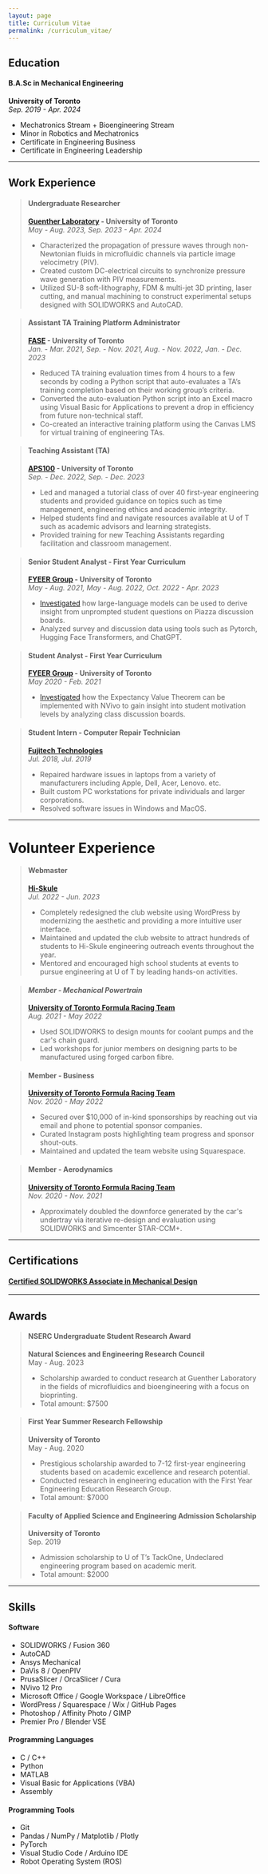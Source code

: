 ```yaml
---
layout: page
title: Curriculum Vitae
permalink: /curriculum_vitae/
---
```


## Education

#### **B.A.Sc in Mechanical Engineering**

**University of Toronto**  
*Sep. 2019 - Apr. 2024*

- Mechatronics Stream + Bioengineering Stream
- Minor in Robotics and Mechatronics
- Certificate in Engineering Business
- Certificate in Engineering Leadership

---

## Work Experience

>#### **Undergraduate Researcher**
>
>**[Guenther Laboratory](https://guentherlab.mie.utoronto.ca/) - University of Toronto**  
>*May - Aug. 2023, Sep. 2023 - Apr. 2024*
>
>- Characterized the propagation of pressure waves through non-Newtonian fluids in microfluidic channels via particle image velocimetry (PIV).
>- Created custom DC-electrical circuits to synchronize pressure wave generation with PIV measurements.
>- Utilized SU-8 soft-lithography, FDM & multi-jet 3D printing, laser cutting, and manual machining to construct experimental setups designed with SOLIDWORKS and AutoCAD.

>#### **Assistant TA Training Platform Administrator**
>
>**[FASE](https://www.engineering.utoronto.ca/) - University of Toronto**  
>*Jan. - Mar. 2021, Sep. - Nov. 2021, Aug. - Nov. 2022, Jan. - Dec. 2023*
>
>- Reduced TA training evaluation times from 4 hours to a few seconds by coding a Python script that auto-evaluates a TA’s training completion based on their working group’s criteria.
>- Converted the auto-evaluation Python script into an Excel macro using Visual Basic for Applications to prevent a drop in efficiency from future non-technical staff.
>- Co-created an interactive training platform using the Canvas LMS for virtual training of engineering TAs.

>#### **Teaching Assistant (TA)**
>
>**[APS100](https://engineering.calendar.utoronto.ca/course/aps100h1) - University of Toronto**  
>*Sep. - Dec. 2022, Sep. - Dec. 2023*
>
>- Led and managed a tutorial class of over 40 first-year engineering students and provided guidance on topics such as time management, engineering ethics and academic integrity.
>- Helped students find and navigate resources available at U of T such as academic advisors and learning strategists.
>- Provided training for new Teaching Assistants regarding facilitation and classroom management.

>#### **Senior Student Analyst - First Year Curriculum**
>
>**[FYEER Group](https://istep.utoronto.ca/people/chirag-variawa/) - University of Toronto**  
>*May - Aug. 2021, May - Aug. 2022, Oct. 2022 - Apr. 2023*
>
>- [Investigated](https://ojs.library.queensu.ca/index.php/PCEEA/article/view/17070) how large-language models can be used to derive insight from unprompted student questions on Piazza discussion boards.
>- Analyzed survey and discussion data using tools such as Pytorch, Hugging Face Transformers, and ChatGPT.

>#### **Student Analyst - First Year Curriculum**
>
>**[FYEER Group](https://istep.utoronto.ca/people/chirag-variawa/) - University of Toronto**  
>*May 2020 - Feb. 2021*
>
>- [Investigated](https://doi.org/10.24908/pceea.vi0.14866) how the Expectancy Value Theorem can be implemented with NVivo to gain insight into student motivation levels by analyzing class discussion boards.

>#### **Student Intern - Computer Repair Technician**
>
>**[Fujitech Technologies](https://www.fujitech.ca/)**  
>*Jul. 2018, Jul. 2019*
>
>- Repaired hardware issues in laptops from a variety of manufacturers including Apple, Dell, Acer, Lenovo. etc.
>- Built custom PC workstations for private individuals and larger corporations.
>- Resolved software issues in Windows and MacOS.

---

# Volunteer Experience

>#### **Webmaster**
>
>**[Hi-Skule](https://hiskule.skule.ca/home/)**  
>*Jul. 2022 - Jun. 2023*
>
>- Completely redesigned the club website using WordPress by modernizing the aesthetic and providing a more intuitive user interface.
>- Maintained and updated the club website to attract hundreds of students to Hi-Skule engineering outreach events throughout the year.
>- Mentored and encouraged high school students at events to pursue engineering at U of T by leading hands-on activities.

>#### ***Member - Mechanical Powertrain***
>
>**[University of Toronto Formula Racing Team](https://fsaeutoronto.ca/)**  
>*Aug. 2021 - May 2022*
>
>- Used SOLIDWORKS to design mounts for coolant pumps and the car's chain guard.
>- Led workshops for junior members on designing parts to be manufactured using forged carbon fibre.

>#### **Member - Business**
>
>**[University of Toronto Formula Racing Team](https://fsaeutoronto.ca/)**  
>*Nov. 2020 - May 2022*
>
>- Secured over $10,000 of in-kind sponsorships by reaching out via email and phone to potential sponsor companies.
>- Curated Instagram posts highlighting team progress and sponsor shout-outs.
>- Maintained and updated the team website using Squarespace.

>#### **Member - Aerodynamics**
>
>**[University of Toronto Formula Racing Team](https://fsaeutoronto.ca/)**  
>*Nov. 2020 - Nov. 2021*
>
>- Approximately doubled the downforce generated by the car's undertray via iterative re-design and evaluation using SOLIDWORKS and Simcenter STAR-CCM+.

---

## Certifications

#### [**Certified SOLIDWORKS Associate in Mechanical Design**](https://cv.virtualtester.com/qr/?b=SLDWRKS&i=C-JNW6HMXZB8)

---

## Awards

>#### **NSERC Undergraduate Student Research Award**
>
>**Natural Sciences and Engineering Research Council**  
>May - Aug. 2023
>
>- Scholarship awarded to conduct research at Guenther Laboratory in the fields of microfluidics and bioengineering with a focus on bioprinting.
>- Total amount: $7500

>#### **First Year Summer Research Fellowship**
>
>**University of Toronto**  
>May - Aug. 2020
>
>- Prestigious scholarship awarded to 7-12 first-year engineering students based on academic excellence and research potential.
>- Conducted research in engineering education with the First Year Engineering Education Research Group.
>- Total amount: $7000

>#### **Faculty of Applied Science and Engineering Admission Scholarship**
>
>**University of Toronto**  
>Sep. 2019
>
>- Admission scholarship to U of T’s TackOne, Undeclared engineering program based on academic merit.
>- Total amount: $2000

---

## Skills

#### **Software**

- SOLIDWORKS / Fusion 360
- AutoCAD
- Ansys Mechanical
- DaVis 8 / OpenPIV
- PrusaSlicer / OrcaSlicer / Cura
- NVivo 12 Pro
- Microsoft Office / Google Workspace / LibreOffice
- WordPress / Squarespace / Wix / GitHub Pages
- Photoshop / Affinity Photo / GIMP
- Premier Pro / Blender VSE

#### **Programming Languages**

- C / C++
- Python
- MATLAB
- Visual Basic for Applications (VBA)
- Assembly

#### **Programming Tools**

- Git
- Pandas / NumPy / Matplotlib / Plotly
- PyTorch
- Visual Studio Code / Arduino IDE
- Robot Operating System (ROS)
